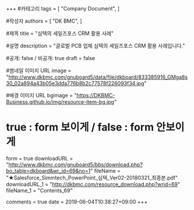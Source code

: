 +++
#카테고리
tags = [
    "Company Document",
]

#작성자
authors = [
    "DK BMC",
]

#제목
title = "심텍의 세일즈포스 CRM 활용 사례"

#설명
description = "글로벌 PCB 업체 심텍의 세일즈포스 CRM 활용 사례입니다."

#공개: false / 비공개: true
draft = false

#썸네일 이미지 URL
image = "http://www.dkbmc.com/gnuboard5/data/file/dkboard/833385916_GMga8s30_02a894a43b05e3dda776b8b2c77578f226093f34.jpg"

#배경 이미지 URL
bgimage = "https://DKBMC-Business.github.io/img/resource-item-bg.jpg"

# true : form 보이게 / false : form 안보이게
form = true
downloadURL = "http://www.dkbmc.com/gnuboard5/bbs/download.php?bo_table=dkboard&wr_id=69&no=1"
fileName = "★Salesforce_Simmtech_PowerPoint_심텍_Ver02-20180321_최종본.pdf"
downloadURL_1 = "http://dkbmc.com/resource_download.php?wrid=69"
fileName_1 = "Contents_69"

comments = true
date = 2019-06-04T10:38:27+09:00
+++

<!-- 게시글 내용 -->
